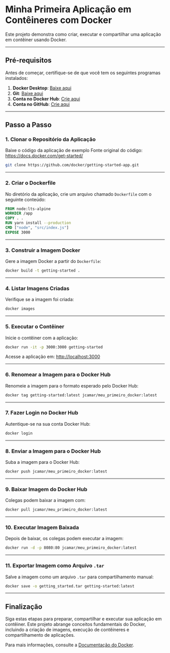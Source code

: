 
# Minha Primeira Aplicação em Contêineres com Docker

Este projeto demonstra como criar, executar e compartilhar uma aplicação em contêiner usando Docker.

---

## Pré-requisitos

Antes de começar, certifique-se de que você tem os seguintes programas instalados:

1. **Docker Desktop**: [Baixe aqui](https://www.docker.com/get-started/)
2. **Git**: [Baixe aqui](https://git-scm.com/)
3. **Conta no Docker Hub**: [Crie aqui](https://hub.docker.com/)
4. **Conta no GitHub**: [Crie aqui](https://github.com/)

---

## Passo a Passo

### 1. Clonar o Repositório da Aplicação
Baixe o código da aplicação de exemplo
Fonte original do código: https://docs.docker.com/get-started/
```bash
git clone https://github.com/docker/getting-started-app.git
```

---

### 2. Criar o Dockerfile
No diretório da aplicação, crie um arquivo chamado `Dockerfile` com o seguinte conteúdo:
```dockerfile
FROM node:lts-alpine
WORKDIR /app
COPY . .
RUN yarn install --production
CMD ["node", "src/index.js"]
EXPOSE 3000
```

---

### 3. Construir a Imagem Docker
Gere a imagem Docker a partir do `Dockerfile`:
```bash
docker build -t getting-started .
```

---

### 4. Listar Imagens Criadas
Verifique se a imagem foi criada:
```bash
docker images
```

---

### 5. Executar o Contêiner
Inicie o contêiner com a aplicação:
```bash
docker run -it -p 3000:3000 getting-started
```
Acesse a aplicação em: [http://localhost:3000](http://localhost:3000)

---

### 6. Renomear a Imagem para o Docker Hub
Renomeie a imagem para o formato esperado pelo Docker Hub:
```bash
docker tag getting-started:latest jcamar/meu_primeiro_docker:latest
```

---

### 7. Fazer Login no Docker Hub
Autentique-se na sua conta Docker Hub:
```bash
docker login
```

---

### 8. Enviar a Imagem para o Docker Hub
Suba a imagem para o Docker Hub:
```bash
docker push jcamar/meu_primeiro_docker:latest
```

---

### 9. Baixar Imagem do Docker Hub
Colegas podem baixar a imagem com:
```bash
docker pull jcamar/meu_primeiro_docker:latest
```

---

### 10. Executar Imagem Baixada
Depois de baixar, os colegas podem executar a imagem:
```bash
docker run -d -p 8080:80 jcamar/meu_primeiro_docker:latest
```

---

### 11. Exportar Imagem como Arquivo `.tar`
Salve a imagem como um arquivo `.tar` para compartilhamento manual:
```bash
docker save -o getting_started.tar getting-started:latest
```

---

## Finalização

Siga estas etapas para preparar, compartilhar e executar sua aplicação em contêiner. Este projeto abrange conceitos fundamentais do Docker, incluindo a criação de imagens, execução de contêineres e compartilhamento de aplicações.

Para mais informações, consulte a [Documentação do Docker](https://docs.docker.com/get-started/).